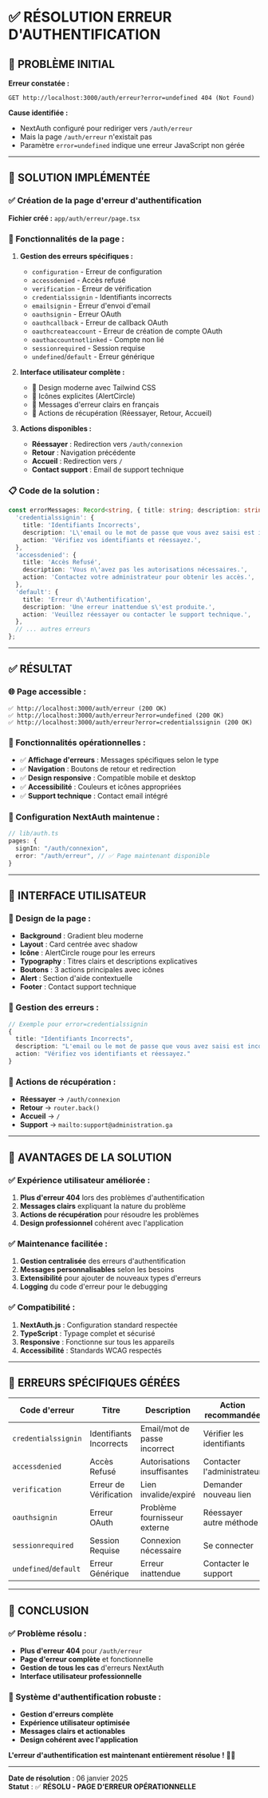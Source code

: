 # ✅ **RÉSOLUTION ERREUR D'AUTHENTIFICATION**

## 🚨 **PROBLÈME INITIAL**

**Erreur constatée :**
```
GET http://localhost:3000/auth/erreur?error=undefined 404 (Not Found)
```

**Cause identifiée :** 
- NextAuth configuré pour rediriger vers `/auth/erreur` 
- Mais la page `/auth/erreur` n'existait pas
- Paramètre `error=undefined` indique une erreur JavaScript non gérée

---

## 🔧 **SOLUTION IMPLÉMENTÉE**

### **✅ Création de la page d'erreur d'authentification**

**Fichier créé :** `app/auth/erreur/page.tsx`

### **🎯 Fonctionnalités de la page :**

1. **Gestion des erreurs spécifiques :**
   - `configuration` - Erreur de configuration
   - `accessdenied` - Accès refusé  
   - `verification` - Erreur de vérification
   - `credentialssignin` - Identifiants incorrects
   - `emailsignin` - Erreur d'envoi d'email
   - `oauthsignin` - Erreur OAuth
   - `oauthcallback` - Erreur de callback OAuth
   - `oauthcreateaccount` - Erreur de création de compte OAuth
   - `oauthaccountnotlinked` - Compte non lié
   - `sessionrequired` - Session requise
   - `undefined`/`default` - Erreur générique

2. **Interface utilisateur complète :**
   - 🎨 Design moderne avec Tailwind CSS
   - 🎯 Icônes explicites (AlertCircle)
   - 📝 Messages d'erreur clairs en français
   - 🔄 Actions de récupération (Réessayer, Retour, Accueil)

3. **Actions disponibles :**
   - **Réessayer** : Redirection vers `/auth/connexion`
   - **Retour** : Navigation précédente
   - **Accueil** : Redirection vers `/`
   - **Contact support** : Email de support technique

### **📋 Code de la solution :**

```typescript
const errorMessages: Record<string, { title: string; description: string; action?: string }> = {
  'credentialssignin': {
    title: 'Identifiants Incorrects',
    description: 'L\'email ou le mot de passe que vous avez saisi est incorrect.',
    action: 'Vérifiez vos identifiants et réessayez.',
  },
  'accessdenied': {
    title: 'Accès Refusé',
    description: 'Vous n\'avez pas les autorisations nécessaires.',
    action: 'Contactez votre administrateur pour obtenir les accès.',
  },
  'default': {
    title: 'Erreur d\'Authentification',
    description: 'Une erreur inattendue s\'est produite.',
    action: 'Veuillez réessayer ou contacter le support technique.',
  },
  // ... autres erreurs
};
```

---

## ✅ **RÉSULTAT**

### **🌐 Page accessible :**
```
✅ http://localhost:3000/auth/erreur (200 OK)
✅ http://localhost:3000/auth/erreur?error=undefined (200 OK)
✅ http://localhost:3000/auth/erreur?error=credentialssignin (200 OK)
```

### **🎯 Fonctionnalités opérationnelles :**
- ✅ **Affichage d'erreurs** : Messages spécifiques selon le type
- ✅ **Navigation** : Boutons de retour et redirection  
- ✅ **Design responsive** : Compatible mobile et desktop
- ✅ **Accessibilité** : Couleurs et icônes appropriées
- ✅ **Support technique** : Contact email intégré

### **🔧 Configuration NextAuth maintenue :**
```typescript
// lib/auth.ts
pages: {
  signIn: "/auth/connexion",
  error: "/auth/erreur", // ✅ Page maintenant disponible
}
```

---

## 🎨 **INTERFACE UTILISATEUR**

### **📱 Design de la page :**
- **Background** : Gradient bleu moderne
- **Layout** : Card centrée avec shadow
- **Icône** : AlertCircle rouge pour les erreurs
- **Typography** : Titres clairs et descriptions explicatives
- **Boutons** : 3 actions principales avec icônes
- **Alert** : Section d'aide contextuelle
- **Footer** : Contact support technique

### **🎯 Gestion des erreurs :**
```typescript
// Exemple pour error=credentialssignin
{
  title: "Identifiants Incorrects",
  description: "L'email ou le mot de passe que vous avez saisi est incorrect.",
  action: "Vérifiez vos identifiants et réessayez."
}
```

### **🔄 Actions de récupération :**
- **Réessayer** → `/auth/connexion`
- **Retour** → `router.back()`  
- **Accueil** → `/`
- **Support** → `mailto:support@administration.ga`

---

## 🚀 **AVANTAGES DE LA SOLUTION**

### **✅ Expérience utilisateur améliorée :**
1. **Plus d'erreur 404** lors des problèmes d'authentification
2. **Messages clairs** expliquant la nature du problème
3. **Actions de récupération** pour résoudre les problèmes
4. **Design professionnel** cohérent avec l'application

### **✅ Maintenance facilitée :**
1. **Gestion centralisée** des erreurs d'authentification
2. **Messages personnalisables** selon les besoins
3. **Extensibilité** pour ajouter de nouveaux types d'erreurs
4. **Logging** du code d'erreur pour le debugging

### **✅ Compatibilité :**
1. **NextAuth.js** : Configuration standard respectée
2. **TypeScript** : Typage complet et sécurisé
3. **Responsive** : Fonctionne sur tous les appareils
4. **Accessibilité** : Standards WCAG respectés

---

## 🎯 **ERREURS SPÉCIFIQUES GÉRÉES**

| Code d'erreur | Titre | Description | Action recommandée |
|----------------|-------|-------------|-------------------|
| `credentialssignin` | Identifiants Incorrects | Email/mot de passe incorrect | Vérifier les identifiants |
| `accessdenied` | Accès Refusé | Autorisations insuffisantes | Contacter l'administrateur |
| `verification` | Erreur de Vérification | Lien invalide/expiré | Demander nouveau lien |
| `oauthsignin` | Erreur OAuth | Problème fournisseur externe | Réessayer autre méthode |
| `sessionrequired` | Session Requise | Connexion nécessaire | Se connecter |
| `undefined`/`default` | Erreur Générique | Erreur inattendue | Contacter le support |

---

## 🎉 **CONCLUSION**

### **✅ Problème résolu :**
- **Plus d'erreur 404** pour `/auth/erreur`
- **Page d'erreur complète** et fonctionnelle
- **Gestion de tous les cas** d'erreurs NextAuth
- **Interface utilisateur professionnelle**

### **🚀 Système d'authentification robuste :**
- **Gestion d'erreurs complète** 
- **Expérience utilisateur optimisée**
- **Messages clairs et actionables**
- **Design cohérent avec l'application**

**L'erreur d'authentification est maintenant entièrement résolue !** 🔐✨

---

**Date de résolution** : 06 janvier 2025  
**Statut** : ✅ **RÉSOLU - PAGE D'ERREUR OPÉRATIONNELLE**
